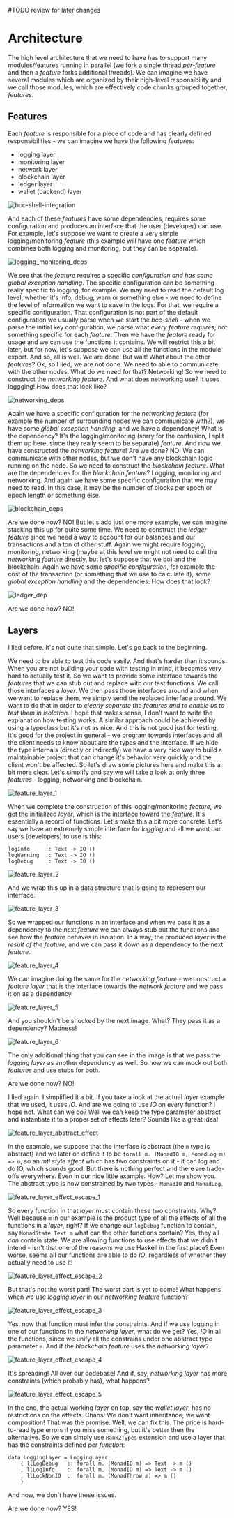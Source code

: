 #TODO review for later changes
# Architecture

The high level architecture that we need to have has to support many modules/features running in parallel (we fork a single thread _per-feature_ and then a _feature_ forks additional threads).
We can imagine we have several modules which are organized by their high-level responsibility and we call those modules, which are effectively code chunks grouped together, _features_.

## Features

Each _feature_ is responsible for a piece of code and has clearly defined responsibilities - we can imagine we have the following _features_:
- logging layer
- monitoring layer
- network layer
- blockchain layer
- ledger layer
- wallet (backend) layer

![bcc-shell-integration](https://user-images.githubusercontent.com/6264437/47286815-88df4100-d5f0-11e8-92a7-c807b6d3b47a.jpg)

And each of these _features_ have some dependencies, requires some configuration and produces an interface that the user (developer) can use.
For example, let's suppose we want to create a very simple logging/monitoring _feature_ (this example will have one _feature_ which combines both logging and monitoring, but they can be separate).

![logging_monitoring_deps](https://user-images.githubusercontent.com/6264437/48932225-fe457680-eefa-11e8-8aae-9764382e74ff.jpg)

We see that the _feature_ requires a specific *configuration and has some global exception handling*.
The specific configuration can be something really specific to logging, for example. We may need to read the default log level, whether it's info, debug, warn or something else - we need to define the level of information we want to save in the logs. For that, we require a specific configuration. That configuration is not part of the default configuration we usually parse when we start the _bcc-shell_ - when we parse the initial key configuration, we parse what *every feature requires*, not
something specific for each _feature_.
Then we have the _feature_ ready for usage and we can use the functions it contains. We will restrict this a bit later, but for now, let's suppose we can use all the functions in the module export.
And so, all is well. We are done! But wait! What about the other _features_? Ok, so I lied, we are not done. We need to able to communicate with the other nodes. What do we need for that? Networking! So we need to construct the _networking feature_. And what does networking use? It uses loggging! How does that look like?

![networking_deps](https://user-images.githubusercontent.com/6264437/48932488-84ae8800-eefc-11e8-89ff-5c8d45dc0f46.jpg)

Again we have a specific configuration for the _networking feature_ (for example the number of surrounding nodes we can communicate with?), we have some _global exception handling_, and we have a dependency! What is the dependency? It's the logging/monitoring (sorry for the confusion, I split them up here, since they really seem to be separate) _feature_.
And now we have constructed the _networking feature_! Are we done? NO! We can communicate with other nodes, but we don't have any blockchain logic running on the node. So we need to construct the _blockchain feature_. What are the dependencies for the _blockchain feature_? Logging, monitoring and networking. And again we have some specific configuration that we may need to read. In this case, it may be the number of blocks per epoch or epoch length or something else.

![blockchain_deps](https://user-images.githubusercontent.com/6264437/48932776-e0c5dc00-eefd-11e8-9701-b659cf44fcb7.jpg)

Are we done now? NO! But let's add just one more example, we can imagine stacking this up for quite some time. We need to construct the _ledger feature_ since we need a way to account for our balances and our transactions and a ton of other stuff. Again we might require logging, monitoring, networking (maybe at this level we might not need to call the _networking feature_ directly, but let's suppose that we do) and the blockchain. Again we have some _specific configuration_, for example the cost
of the transaction (or something that we use to calculate it), some _global exception handling_ and the dependencies. How does that look?

![ledger_dep](https://user-images.githubusercontent.com/6264437/48933094-4c5c7900-eeff-11e8-9cf9-6e4a04db182f.jpg)


Are we done now? NO!

## Layers

I lied before. It's not quite that simple. Let's go back to the beginning.

We need to be able to test this code easily. And that's harder than it sounds. When you are not building your code with testing in mind, it becomes very hard to actually test it. So we want to provide some interface towards the _features_ that we can stub out and replace with our test functions. We call those interfaces a _layer_. We then pass those interfaces around and when we want to replace them, we simply send the replaced interface around. We want to do that in order to *clearly separate the features and to enable us to test them in isolation*. I hope that makes sense, I don't want to write the explanation how testing works. A similar approach could be achieved by using a typeclass but it's not as nice. And this is not good just for testing. It's good for the project in general - we program towards interfaces and all the client needs to know about are the types and the interface. If we hide the type internals (directly or indirectly) we have a very nice way to build a maintainable project that can change it's behavior very quickly and the client won't be affected.
So let's draw some pictures here and make this a bit more clear. Let's simplify and say we will take a look at only three _features_ - logging, networking and blockchain.

![feature_layer_1](https://user-images.githubusercontent.com/6264437/48933434-89753b00-ef00-11e8-9edf-5f424caaba07.jpg)

When we complete the construction of this logging/monitoring _feature_, we get the initialized _layer_, which is the interface toward the _feature_. It's essentially a record of functions.
Let's make this a bit more concrete. Let's say we have an extremely simple interface for _logging_ and all we want our users (developers) to use is this:
```
logInfo     :: Text -> IO ()
logWarning  :: Text -> IO ()
logDebug    :: Text -> IO ()
```

![feature_layer_2](https://user-images.githubusercontent.com/6264437/48933544-ed97ff00-ef00-11e8-9d2f-349eaa2be225.jpg)

And we wrap this up in a data structure that is going to represent our interface.

![feature_layer_3](https://user-images.githubusercontent.com/6264437/48933604-32239a80-ef01-11e8-851e-44e437899f38.jpg)

So we wrapped our functions in an interface and when we pass it as a dependency to the next _feature_ we can always stub out the functions and see how the _feature_ behaves in isolation.
In a way, the produced *layer* is the _result of the feature_, and we can pass it down as a dependency to the next _feature_.

![feature_layer_4](https://user-images.githubusercontent.com/6264437/48933677-7f077100-ef01-11e8-8bf0-947b27de27f1.jpg)

We can imagine doing the same for the _networking feature_ - we construct a _feature layer_ that is the interface towards the _network feature_ and we pass it on as a dependency.

![feature_layer_5](https://user-images.githubusercontent.com/6264437/48933736-b24a0000-ef01-11e8-9da5-f148ee66e334.jpg)

And you shouldn't be shocked by the next image. What? They pass it as a dependency? Madness!

![feature_layer_6](https://user-images.githubusercontent.com/6264437/48933810-e9201600-ef01-11e8-87a8-a6a49213030e.jpg)

The only additional thing that you can see in the image is that we pass the _logging layer_ as another dependency as well. So now we can mock out both _features_ and use stubs for both.


Are we done now? NO!

I lied again. I simplified it a bit. If you take a look at the actual _layer_ example that we used, it uses _IO_. And are we going to use _IO_ on every function? I hope not. What can we do? Well we can keep the type parameter abstract and instantiate it to a proper set of effects later? Sounds like a great idea!

![feature_layer_abstract_effect](https://user-images.githubusercontent.com/6264437/48934055-db1ec500-ef02-11e8-910a-a11885661bb2.jpg)

In the example, we suppose that the interface is abstract (the `m` type is abstract) and we later on define it to be `forall m. (MonadIO m, MonadLog m) => m`, so an _mtl style effect_ which has two constraints on it - it can log and do IO, which sounds good. But there is nothing perfect and there are trade-offs everywhere. Even in our nice little example. How?
Let me show you. The abstract type is now constrained by two types - `MonadIO` and `MonadLog`.

![feature_layer_effect_escape_1](https://user-images.githubusercontent.com/6264437/48934364-fdfda900-ef03-11e8-8631-bcdb2f283eab.jpg)

So every function in that _layer_ must contain these two constraints. Why? Well because `m` in our example is the product type of all the effects of all the functions in a _layer_, right? If we change our `logDebug` function to contain, say `MonadState Text m` what can the other functions contain? Yes, they all _can_ contain state. We are allowing functions to use effects that we didn't intend -
isn't that one of the reasons we use Haskell in the first place? Even worse, seems all our functions are able to do _IO_, regardless of whether they actually need to use it!

![feature_layer_effect_escape_2](https://user-images.githubusercontent.com/6264437/48934561-d65b1080-ef04-11e8-808a-b83bee9a188b.jpg)

But that's not the worst part! The worst part is yet to come!
What happens when we use _logging layer_ in our _networking feature_ function?

![feature_layer_effect_escape_3](https://user-images.githubusercontent.com/6264437/48934599-fdb1dd80-ef04-11e8-984b-4d2f4cc2eef2.jpg)

Yes, now that function must infer the constraints. And if we use logging in one of our functions in the _networking layer_, what do we get? Yes, _IO_ in all the functions, since we unify all the constrains under one abstract type parameter `m`. And if the _blockchain feature_ uses the _networking layer_?

![feature_layer_effect_escape_4](https://user-images.githubusercontent.com/6264437/48934692-626d3800-ef05-11e8-98f5-ae7b10b8b597.jpg)

It's spreading! All over our codebase! And if, say, _networking layer_ has more constraints (which probably has), what happens?

![feature_layer_effect_escape_5](https://user-images.githubusercontent.com/6264437/48934729-816bca00-ef05-11e8-8988-0143b1a634e3.jpg)

In the end, the actual working _layer_ on top, say the _wallet layer_, has no restrictions on the effects. Chaos! We don't want inheritance, we want composition! That was the promise.
Well, we can fix this. The price is hard-to-read type errors if you miss something, but it's better then the alternative.
So we can simply use `Rank2Types` extension and use a layer that has the constraints defined *per function*:
```
data LoggingLayer = LoggingLayer
    { llLogDebug   :: forall m. (MonadIO m) => Text -> m ()
    , llLogInfo    :: forall m. (MonadIO m) => Text -> m ()
    , llLockNonIO  :: forall m. (MonadThrow m) => m ()
    }
```

And now, we don't have these issues.

Are we done now? YES!

